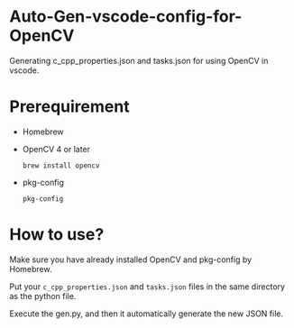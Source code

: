 # Auto-Gen-vscode-config-for-OpenCV
Generating c_cpp_properties.json and tasks.json for using OpenCV in vscode.
# Prerequirement
- Homebrew
- OpenCV 4 or later

    `brew install opencv`
- pkg-config

    `pkg-config`

# How to use?
Make sure you have already installed OpenCV and pkg-config by Homebrew.

Put your `c_cpp_properties.json` and `tasks.json` files in the same directory as the python file.

Execute the gen.py, and then it automatically generate the new JSON file.